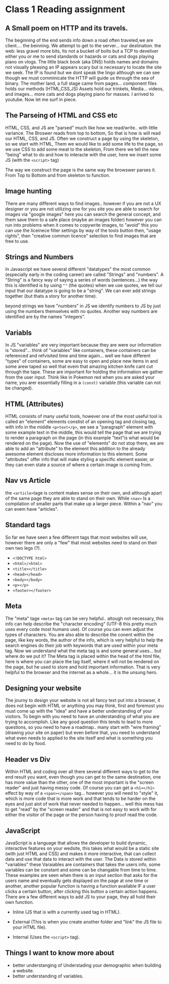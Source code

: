 # Class 1 Reading assignment

## A Small poem on HTTP and its travels.

The beginning of the end sends info down a road often traveled,we are client.... the beinning. We attempt to get to the server... our destination. the web: less gravel more bits, Its not a bucket of bolts but a TCP to develiver either you or me to send standards or hazards or cats and dogs playing piano on vlogs.
The little black book (aka DNS) holds names and domains not visually pleasing an IP appears scary but is necessary to locate the site we seek. The IP is found but we dont speak the lingo although we can see though we must comminicate the HTTP will guide us through the sea of binary.
The mother land, a full stage came from pages... component files holds our methods (HTML,CSS,JS) Assets hold our trinkets, Media... videos, and images... more cats and dogs playing piano for masses. I arrived to youtube. Now let me surf in piece.

## The Parseing of HTML and CSS etc

HTML, CSS, and JS are "parsed" much like how we read/write.. with little variance. The Broswer reads from top to bottom, So that is how is will read our HTML, CSS, and JS. Often we construct a page by using the skeleton, so we start with HTML, Them we would like to add some life to the page, so we use CSS to add some meat to the skeleton, From there we tell the new "being" what to do and how to interacte with the user, here we insert some JS (with the ```<script>``` tag)

The way we construct the page is the same way the browswer parses it. From Top to Bottom and from skeleton to function.

## Image hunting

There are many different ways to find images.. however if you are not a UX designer or you are not utilizing one for you site you are able to search for images via "google images" here you can search the general concept, and them save them to a safe place (maybe an images folder) however you can run into problems when it comes to copywrite images, to "avoid" this you can use the liceinece filter settings by way of the tools button then, "usage rights", then "creative common licence" selection to find images that are free to use.

## Strings and Numbers

In Javascript we have several different "datatypes" the most common (especially early in the coding career) are called "Strings" and "numbers". A "String" is a fancy way of saying a series of words (sentences...) the way this is identified is by using ``""`` (the quotes) when we use quotes, we tell our input that our datatype is going to be a "string". We can ever add strings together (but thats a story for another time).

beyond strings we have "numbers" in JS we identify numbers to JS by just using the numbers themselves with no quotes. Another way numbers are identified are by the names "integers".

## Variabls

In JS "variables" are very important because they are were our information is "stored"... think of "variables" like containers, these containers can be referenced and refvisited time and time again... well we have different "types" of containers, some are easy to open and place new items in and some arew taped so well that evem that amazing kitchen knife cant cut through the tape. These are important for holding the information we gather from the user input. Think like in Pokemon red when you are asked your name, you arer essentially filling in a ``(const)`` variable (this variable can not be changed).

## HTML (Attributes)

HTML consists of many useful tools, however one of the most useful tool is called an "element" elements constist of an opening tag and closing tag, with info in the middle ``<p>text</p>``, we see a "paragraph" element with some example text in the middle, this would tell the page that we are trying to render a paragraph on the page (in this example "text"is what would be rendered on the page). Now the use of "elements" do not stop there, we are able to add an "attribute" to the element this addition to the already awesome element discloses more information to this element. Some "attributes" offer info that will make styling a specific element easier, or they can even state a source of where a certain image is coming from.

## Nav vs Article

the ``<article>``tage is content makes sense on their own, and although apart of the same page they are able to stand on their own. While ``<nav>`` Is a compilation of smaller parts that make up a larger piece. Within a "nav" you can evem have "articles".

## Standard tags

So far we have seen a few different tags that most websites will use, however there are only a "few" that most websites need to stand on their own two legs (?).

- ``<!DOCTYPE html>``
- ``<html>/<html>``
- ``<title></title>``
- ``<head></head>``
- ``<body></body>``
- ``<p></p>``
- ``<footer></footer>``

## Meta

The "meta" tage ``<meta>`` tag can be very helpful.. altough not necessary, this info can help describe the "character encoding" (UTF-8 this pretty much uses every code most humans use). Of course you can even adjust the types of characters. You are also able to describe the conent within the page, like key words, the author of the info, which is very helpful to help the search engines do their job with keywords that are used within your meta tag. Now we understand what the meta tag is and some general uses... but where do we put it? The Meta tag is placed within the head of the html file, here is where you can place the tag itself, where it will not be rendered on the page, but he used to store and hold important information. That is very helpful to the browser and the internet as a whole... it is the unsung hero.

## Designing your website

The journy to design your website is not all fancy text put into a browser, it does not begin with HTML or anything you may think, first and foremost you must come up with the "idea" and have a better understanding of your visitors. To begin with you need to have an understanding of what you are trying to accomplish. Like any good question this tends to lead to more questions, so you need to have a roadmap.. many start with "wire framing" (drawing your site on paper) but even before that, you need to understand what even needs to applied to the site itself and what is something you need to do by food.

## Header vs Div

Within HTML and coding over all there several different ways to get to the end result you want, even though you can get to the same destination, one has more value than the other, one of the most important is the "screen reader" and just having messy code. Of course you can get a ``<h1></h1>`` effect by way of a ``<span></span>`` tag... however you will need to "style" it, which is more code that is more work and that tends to be harder on the eyes and just alot of work that never needed to happen... well this mess has to get "read" by the "screen reader" and that is not easy to work with for either the visitor of the page or the person having to proof read the code.

## JavaScript

JavaScript is a language that allows the developer to build dynamic, interactive features on your wedsite, this takes what would be a static site (with just HTML and CSS) and makes it more interactive, that can collect data and use that data to interact with the user. The Data is stored within "variables" these Varaiables are containers that takes the users info, some variables can be constant and some can be changable from time to time. These examples are seen when there is an input section that asks for the users name and eventually gets displayed on the page at one time or another, another popular function is having a function available IF a user clicks a certain button, after clicking this button a certain action happens.
There are a few different ways to add JS to your page, they all hold their own function. 

- Inline (JS that is with a currently used tag in HTML).

- External (This is when you create another folder and "link" the JS file to your HTML file).

- Internal (Uses the ``<script>`` tag).

## Things I want to know more about

- better understanging of Understading your demographic when building a website.
- better understanding of variables.
